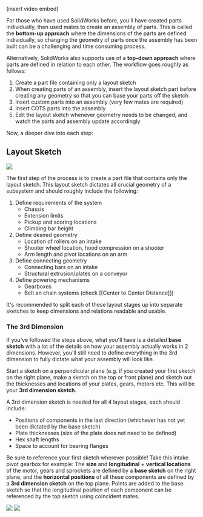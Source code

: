 (insert video embed)

For those who have used SolidWorks before, you'll have created parts individually, then used mates to create an assembly of parts. This is called the **bottom-up approach** where the dimensions of the parts are defined individually, so changing the geometry of parts once the assembly has been built can be a challenging and time consuming process. 

Alternatively, SolidWorks also supports use of a **top-down approach** where parts are defined in relation to each other. The workflow goes roughly as follows:

1. Create a part file containing only a layout sketch
2. When creating parts of an assembly, insert the layout sketch part before creating any geometry so that you can base your parts off the sketch
3. Insert custom parts into an assembly (very few mates are required)
4. Insert COTS parts into the assembly
5. Edit the layout sketch whenever geometry needs to be changed, and watch the parts and assembly update accordingly

Now, a deeper dive into each step:
## Layout Sketch

![](https://i.imgur.com/oPn2UIQ.png)

The first step of the process is to create a part file that contains only the layout sketch. This layout sketch dictates all crucial geometry of a subsystem and should roughly include the following:

1. Define requirements of the system
	- Chassis
	- Extension limits
	- Pickup and scoring locations
	- Climbing bar height
2. Define desired geometry
	- Location of rollers on an intake
	- Shooter wheel location, hood compression on a shooter
	- Arm length and pivot locations on an arm
3. Define connecting geometry
	- Connecting bars on an intake
	- Structural extrusion/plates on a conveyor
4. Define powering mechanisms
	- Gearboxes
	- Belt an chain systems (check [[Center to Center Distance]])

It's recommended to split each of these layout stages up into separate sketches to keep dimensions and relations readable and usable.
### The 3rd Dimension

If you've followed the steps above, what you'll have is a detailed **base sketch** with a lot of the details on how your assembly actually works in 2 dimensions. However, you'll still need to define everything in the 3rd dimension to fully dictate what your assembly will look like.

Start a sketch on a perpendicular plane (e.g. if you created your first sketch on the right plane, make a sketch on the top or front plane) and sketch out the thicknesses and locations of your plates, gears, motors etc. This will be your **3rd dimension sketch**.

A 3rd dimension sketch is needed for all 4 layout stages, each should include:
- Positions of components in the last direction (whichever has not yet been dictated by the base sketch)
- Plate thicknesses (size of the plate does not need to be defined)
- Hex shaft lengths
- Space to account for bearing flanges

Be sure to reference your first sketch wherever possible! Take this intake pivot gearbox for example: The **size** and **longitudinal** + **vertical locations** of the motor, gears and sprockets are defined by a **base sketch** on the right plane, and the **horizontal positions** of all these components are defined by a **3rd dimension sketch** on the top plane. Points are added to the base sketch so that the longitudinal position of each component can be referenced by the top sketch using coincident mates.

![](https://i.imgur.com/uIBA1XV.png)
![](https://i.imgur.com/ovDz8zk.png)